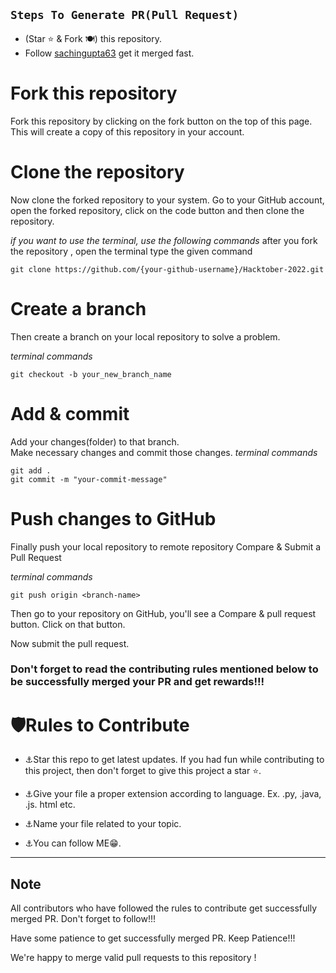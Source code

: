 ##  `Steps To Generate PR(Pull Request)`

- (Star ⭐ & Fork 🍽️) this repository.
- Follow [sachingupta63](https://www.github.com/sachingupta63) get it merged fast.
# Fork this repository

Fork this repository by clicking on the fork button on the top of this page. This will create a copy of this repository in your account.

# Clone the repository

Now clone the forked repository to your system. Go to your GitHub account, open the forked repository, click on the code button and then clone the repository.

*if you want to use the terminal, use the following commands*
after you fork the repository , open the terminal type the given command
```
git clone https://github.com/{your-github-username}/Hacktober-2022.git

```

# Create a branch

Then create a branch on your local repository to solve a problem.

*terminal commands*
```
git checkout -b your_new_branch_name

```


# Add & commit

Add your changes(folder) to that branch. <br/>
Make necessary changes and commit those changes. 
*terminal commands*
```
git add .
git commit -m "your-commit-message"

```

# Push changes to GitHub

Finally push your local repository to remote repository
Compare & Submit a Pull Request

*terminal commands*
```
git push origin <branch-name>

```

Then go to your repository on GitHub, you'll see a Compare & pull request button. Click on that button.

Now submit the pull request.


### Don't forget to read the contributing rules mentioned below to be successfully merged your PR and get rewards!!!

# 🛡Rules to Contribute
- ⚓Star this repo to get latest updates.
  If you had fun while contributing to this project, then don't forget to give this project a star ⭐.

- ⚓Give your file a proper extension according to language. Ex. .py, .java, .js. html etc.
- ⚓Name your file related to your topic.
- ⚓You can follow ME😁.
-----------------------------------------

## Note
All contributors who have followed the rules to contribute get successfully merged PR. Don't forget to follow!!! 

Have some patience to get successfully merged PR. Keep Patience!!!

We're happy to merge valid pull requests to this repository !
